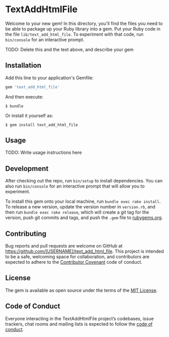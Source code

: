 # TextAddHtmlFile

Welcome to your new gem! In this directory, you'll find the files you need to be able to package up your Ruby library into a gem. Put your Ruby code in the file `lib/text_add_html_file`. To experiment with that code, run `bin/console` for an interactive prompt.

TODO: Delete this and the text above, and describe your gem

## Installation

Add this line to your application's Gemfile:

```ruby
gem 'text_add_html_file'
```

And then execute:

    $ bundle

Or install it yourself as:

    $ gem install text_add_html_file

## Usage

TODO: Write usage instructions here

## Development

After checking out the repo, run `bin/setup` to install dependencies. You can also run `bin/console` for an interactive prompt that will allow you to experiment.

To install this gem onto your local machine, run `bundle exec rake install`. To release a new version, update the version number in `version.rb`, and then run `bundle exec rake release`, which will create a git tag for the version, push git commits and tags, and push the `.gem` file to [rubygems.org](https://rubygems.org).

## Contributing

Bug reports and pull requests are welcome on GitHub at https://github.com/[USERNAME]/text_add_html_file. This project is intended to be a safe, welcoming space for collaboration, and contributors are expected to adhere to the [Contributor Covenant](http://contributor-covenant.org) code of conduct.

## License

The gem is available as open source under the terms of the [MIT License](https://opensource.org/licenses/MIT).

## Code of Conduct

Everyone interacting in the TextAddHtmlFile project’s codebases, issue trackers, chat rooms and mailing lists is expected to follow the [code of conduct](https://github.com/[USERNAME]/text_add_html_file/blob/master/CODE_OF_CONDUCT.md).
